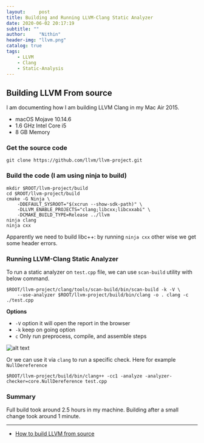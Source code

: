 ```yaml
---
layout:     post
title: Building and Running LLVM-Clang Static Analyzer
date: 2020-06-02 20:17:19
subtitle: ""
author:     "Nithin"
header-img: "llvm.png"
catalog: true
tags:
    - LLVM
    - Clang
    - Static-Analysis
---
```

## Building LLVM From source
I am documenting how I am building LLVM Clang in my Mac Air 2015.
- macOS Mojave 10.14.6
- 1.6 GHz Intel Core i5
- 8 GB Memory
### Get the source code 
`git clone https://github.com/llvm/llvm-project.git`
### Build the code (I am using ninja to build)
```
mkdir $ROOT/llvm-project/build
cd $ROOT/llvm-project/build
cmake -G Ninja \
    -DDEFAULT_SYSROOT="$(xcrun --show-sdk-path)" \
    -DLLVM_ENABLE_PROJECTS="clang;libcxx;libcxxabi" \
    -DCMAKE_BUILD_TYPE=Release ../llvm
ninja clang
ninja cxx
```
Apparently we need to build libc++: by running `ninja cxx` other wise we get some header errors.
### Running LLVM-Clang Static Analyzer
To run a static analyzer on `test.cpp` file, we can use `scan-build` utility with below command.
```
$ROOT/llvm-project/clang/tools/scan-build/bin/scan-build -k -V \
    --use-analyzer $ROOT/llvm-project/build/bin/clang -o . clang -c ./test.cpp
```
**Options**
- `-V` option it will open the report in the browser
- `-k` keep on going option
- `c`  Only run preprocess, compile, and assemble steps

![alt text](/2020/06/02/build-llvm/report.png "Report")

Or we can use it via `clang` to run a specific check. Here for example `NullDereference`
```
$ROOT/llvm-project/build/bin/clang++ -cc1 -analyze -analyzer-checker=core.NullDereference test.cpp 
```
### Summary
Full build took around 2.5 hours in my machine.
Building after a small change took around 1 minute.

---
- [How to build LLVM from source](https://quuxplusone.github.io/blog/2019/11/09/llvm-from-scratch/)
